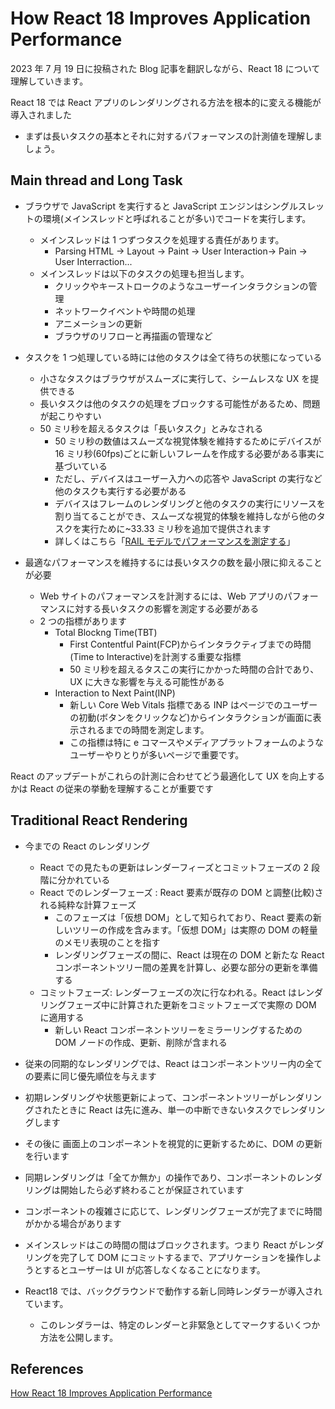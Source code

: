 # How React 18 Improves Application Performance

2023 年 7 月 19 日に投稿された Blog 記事を翻訳しながら、React 18 について理解していきます。

React 18 では React アプリのレンダリングされる方法を根本的に変える機能が導入されました

- まずは長いタスクの基本とそれに対するパフォーマンスの計測値を理解しましょう。

## Main thread and Long Task

- ブラウザで JavaScript を実行すると JavaScript エンジンはシングルスレットの環境(メインスレッドと呼ばれることが多い)でコードを実行します。

  - メインスレッドは 1 つずつタスクを処理する責任があります。
    - Parsing HTML → Layout → Paint → User Interaction→ Pain → User Interraction...
  - メインスレッドは以下のタスクの処理も担当します。
    - クリックやキーストロークのようなユーザーインタラクションの管理
    - ネットワークイベントや時間の処理
    - アニメーションの更新
    - ブラウザのリフローと再描画の管理など

- タスクを 1 つ処理している時には他のタスクは全て待ちの状態になっている

  - 小さなタスクはブラウザがスムーズに実行して、シームレスな UX を提供できる
  - 長いタスクは他のタスクの処理をブロックする可能性があるため、問題が起こりやすい
  - 50 ミリ秒を超えるタスクは「長いタスク」とみなされる
    - 50 ミリ秒の数値はスムーズな視覚体験を維持するためにデバイスが 16 ミリ秒(60fps)ごとに新しいフレームを作成する必要がある事実に基づいている
    - ただし、デバイスはユーザー入力への応答や JavaScript の実行など他のタスクも実行する必要がある
    - デバイスはフレームのレンダリングと他のタスクの実行にリソースを割り当てることができ、スムーズな視覚的体験を維持しながら他のタスクを実行ために~33.33 ミリ秒を追加で提供されます
    - 詳しくはこちら「[RAIL モデルでパフォーマンスを測定する](https://web.dev/articles/rail?hl=ja#response-process-events-in-under-50ms)」

- 最適なパフォーマンスを維持するには長いタスクの数を最小限に抑えることが必要

  - Web サイトのパフォーマンスを計測するには、Web アプリのパフォーマンスに対する長いタスクの影響を測定する必要がある
  - 2 つの指標があります
    - Total Blockng Time(TBT)
      - First Contentful Paint(FCP)からインタラクティブまでの時間(Time to Interactive)を計測する重要な指標
      - 50 ミリ秒を超えるタスこの実行にかかった時間の合計であり、UX に大きな影響を与える可能性がある
    - Interaction to Next Paint(INP)
      - 新しい Core Web Vitals 指標である INP はページでのユーザーの初動(ボタンをクリックなど)からインタラクションが画面に表示されるまでの時間を測定します。
      - この指標は特に e コマースやメディアプラットフォームのようなユーザーやりとりが多いページで重要です。

React のアップデートがこれらの計測に合わせてどう最適化して UX を向上するかは React の従来の挙動を理解することが重要です

## Traditional React Rendering

- 今までの React のレンダリング

  - React での見たもの更新はレンダーフィーズとコミットフェーズの 2 段階に分かれている
  - React でのレンダーフェーズ : React 要素が既存の DOM と調整(比較)される純粋な計算フェーズ
    - このフェーズは「仮想 DOM」として知られており、React 要素の新しいツリーの作成を含みます。「仮想 DOM」は実際の DOM の軽量のメモリ表現のことを指す
    - レンダリングフェーズの間に、React は現在の DOM と新たな React コンポーネントツリー間の差異を計算し、必要な部分の更新を準備する
  - コミットフェーズ: レンダーフェーズの次に行なわれる。React はレンダリングフェーズ中に計算された更新をコミットフェーズで実際の DOM に適用する
    - 新しい React コンポーネントツリーをミラーリングするための DOM ノードの作成、更新、削除が含まれる

- 従来の同期的なレンダリングでは、React はコンポーネントツリー内の全ての要素に同じ優先順位を与えます
- 初期レンダリングや状態更新によって、コンポーネントツリーがレンダリングされたときに React は先に進み、単一の中断できないタスクでレンダリングします
- その後に 画面上のコンポーネントを視覚的に更新するために、DOM の更新を行います

- 同期レンダリングは「全てか無か」の操作であり、コンポーネントのレンダリングは開始したら必ず終わることが保証されています
- コンポーネントの複雑さに応じて、レンダリングフェーズが完了までに時間がかかる場合があります
- メインスレッドはこの時間の間はブロックされます。つまり React がレンダリングを完了して DOM にコミットするまで、アプリケーションを操作しようとするとユーザーは UI が応答しなくなることになります。

- React18 では、バックグラウンドで動作する新し同時レンダラーが導入されています。
  - このレンダラーは、特定のレンダーと非緊急としてマークするいくつか方法を公開します。

## References

[How React 18 Improves Application Performance](https://vercel.com/blog/how-react-18-improves-application-performance)
